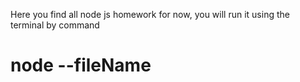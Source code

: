  Here you find all node js homework
for now, you will run it using the terminal by command 
 # node --fileName
